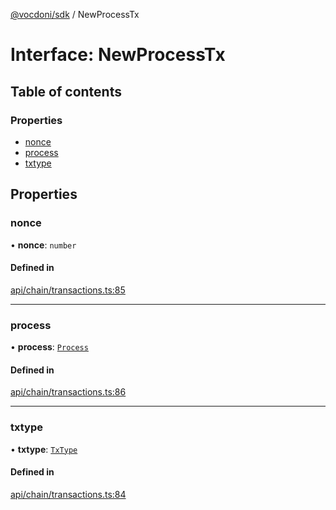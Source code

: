 [@vocdoni/sdk](/sdk) / NewProcessTx

# Interface: NewProcessTx

## Table of contents

### Properties

- [nonce](NewProcessTx#nonce)
- [process](NewProcessTx#process)
- [txtype](NewProcessTx#txtype)

## Properties

### nonce

• **nonce**: `number`

#### Defined in

[api/chain/transactions.ts:85](https://github.com/vocdoni/vocdoni-sdk/blob/ee6390524b82e6ef535da03c0e3bb826e450e622/src/api/chain/transactions.ts#L85)

___

### process

• **process**: [`Process`](Process)

#### Defined in

[api/chain/transactions.ts:86](https://github.com/vocdoni/vocdoni-sdk/blob/ee6390524b82e6ef535da03c0e3bb826e450e622/src/api/chain/transactions.ts#L86)

___

### txtype

• **txtype**: [`TxType`](../enums/TxType)

#### Defined in

[api/chain/transactions.ts:84](https://github.com/vocdoni/vocdoni-sdk/blob/ee6390524b82e6ef535da03c0e3bb826e450e622/src/api/chain/transactions.ts#L84)
